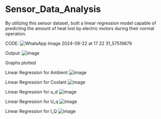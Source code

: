 # Sensor_Data_Analysis
By utilizing this sensor dataset, built a linear regression model capable of predicting the amount of heat lost by electric motors during their normal operation.

CODE: 
![WhatsApp Image 2024-09-22 at 17 22 31_57519879](https://github.com/user-attachments/assets/93802721-fedd-4c7f-b166-89e0366bdbd9)

Output:
![image](https://github.com/user-attachments/assets/88d6c895-4e91-4d11-86fe-f3dd4faf7fc0)

Graphs plotted 

Linear Regression for Ambient
![image](https://github.com/user-attachments/assets/4997fb4d-3596-487c-8a44-22acf5a7e737)

Linear Regression for Coolant
![image](https://github.com/user-attachments/assets/10b0979b-dffc-430b-a287-2a202e470d3c)

Linear Regression for u_d
![image](https://github.com/user-attachments/assets/82a228af-b59a-47fc-84a8-c4e0304fad09)

Linear Regression for U_q
![image](https://github.com/user-attachments/assets/e573c97f-1ab6-44cf-a28b-f983025e5bee)

Linear Regression for I_Q
![image](https://github.com/user-attachments/assets/a42d081d-0af4-4691-a86f-697198a00daf)
